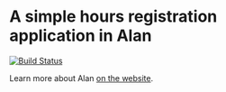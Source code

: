 # A simple hours registration application in Alan

[![Build Status](https://travis-ci.com/M-industries/Hours.svg?branch=master)](https://travis-ci.com/M-industries/Hours)

Learn more about Alan [on the website](https://alan-platform.com).
